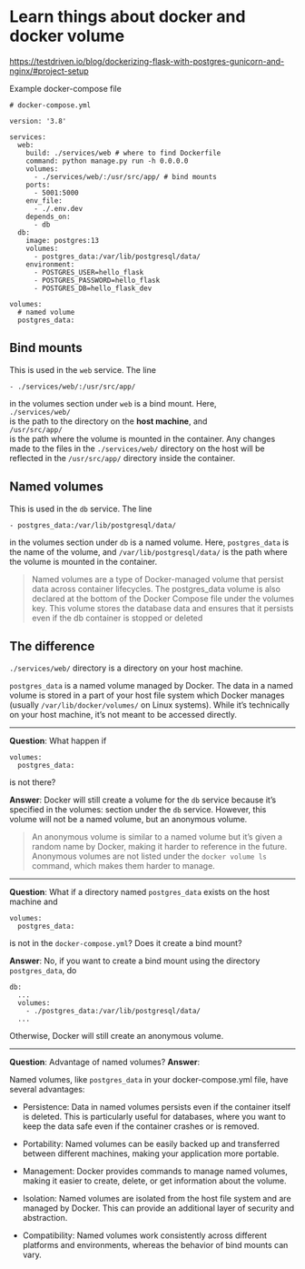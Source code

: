 # Learn things about docker and docker volume

https://testdriven.io/blog/dockerizing-flask-with-postgres-gunicorn-and-nginx/#project-setup

Example docker-compose file


```
# docker-compose.yml

version: '3.8'

services:
  web:
    build: ./services/web # where to find Dockerfile
    command: python manage.py run -h 0.0.0.0
    volumes:
      - ./services/web/:/usr/src/app/ # bind mounts
    ports:
      - 5001:5000
    env_file:
      - ./.env.dev
    depends_on:
      - db
  db:
    image: postgres:13
    volumes:
      - postgres_data:/var/lib/postgresql/data/
    environment:
      - POSTGRES_USER=hello_flask
      - POSTGRES_PASSWORD=hello_flask
      - POSTGRES_DB=hello_flask_dev

volumes:
  # named volume
  postgres_data:
```

## Bind mounts

This is used in the `web` service. The line 
```
- ./services/web/:/usr/src/app/

```
in the volumes section under `web` is a bind mount. Here, \
`./services/web/`\
is the path to the directory on the **host machine**, and \
`/usr/src/app/`\
is the path where the volume is mounted in the container. Any changes made to the files in the `./services/web/` directory on the host will be reflected in the `/usr/src/app/` directory inside the container.

## Named volumes

This is used in the `db` service. The line 
```
- postgres_data:/var/lib/postgresql/data/ 
```
in the volumes section under `db` is a named volume. Here, `postgres_data` is the name of the volume, and `/var/lib/postgresql/data/` is the path where the volume is mounted in the container. 

>Named volumes are a type of Docker-managed volume that persist data across container lifecycles. The postgres_data volume is also declared at the bottom of the Docker Compose file under the volumes key. This volume stores the database data and ensures that it persists even if the db container is stopped or deleted

## The difference

`./services/web/` directory is a directory on your host machine.

`postgres_data` is a named volume managed by Docker. The data in a named volume is stored in a part of your host file system which Docker manages (usually `/var/lib/docker/volumes/` on Linux systems). While it’s technically on your host machine, it’s not meant to be accessed directly.


__________
**Question**: What happen if
```
volumes:
  postgres_data:
```
is not there?

**Answer**: 
Docker will still create a volume for the `db` service because it’s specified in the volumes: section under the `db` service. However, this volume will not be a named volume, but an anonymous volume.

>An anonymous volume is similar to a named volume but it’s given a random name by Docker, making it harder to reference in the future. Anonymous volumes are not listed under the `docker volume ls` command, which makes them harder to manage.
__________

**Question**: What if a directory named `postgres_data` exists on the host machine and 
```
volumes:
  postgres_data:
```

is not in the `docker-compose.yml`? Does it create a bind mount?

**Answer**: No, if you want to create a bind mount using the directory `postgres_data`, do
```
db:
  ...
  volumes:
    - ./postgres_data:/var/lib/postgresql/data/
  ...
```
Otherwise, Docker will still create an anonymous volume.
__________
**Question**: Advantage of named volumes?
**Answer**:

Named volumes, like `postgres_data` in your docker-compose.yml file, have several advantages:

  - Persistence: Data in named volumes persists even if the container itself is deleted. This is particularly useful for databases, where you want to keep the data safe even if the container crashes or is removed.

  - Portability: Named volumes can be easily backed up and transferred between different machines, making your application more portable.

  - Management: Docker provides commands to manage named volumes, making it easier to create, delete, or get information about the volume.

  - Isolation: Named volumes are isolated from the host file system and are managed by Docker. This can provide an additional layer of security and abstraction.

  - Compatibility: Named volumes work consistently across different platforms and environments, whereas the behavior of bind mounts can vary.



